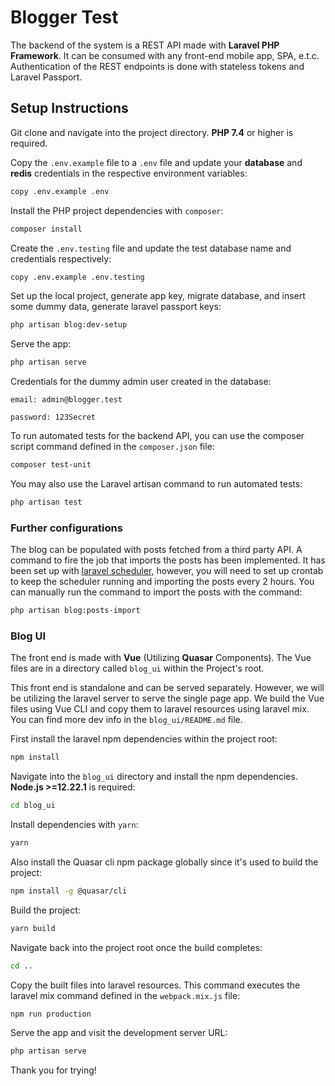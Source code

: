 # Blogger Test
The backend of the system is a REST API made with **Laravel PHP Framework**.
It can be consumed with any front-end mobile app, SPA, e.t.c. Authentication of the REST endpoints is done with stateless tokens and Laravel Passport. 

## Setup Instructions
Git clone and navigate into the project directory. **PHP 7.4** or higher is required.

Copy the `.env.example` file to a `.env` file and update your **database** and **redis** credentials in the respective environment variables:
```bash
copy .env.example .env
```

Install the PHP project dependencies with `composer`:
```bash
composer install
```

Create the `.env.testing` file and update the test database name and credentials respectively:
```bash
copy .env.example .env.testing
```

Set up the local project, generate app key, migrate database, and insert some dummy data, generate laravel passport keys:
```bash
php artisan blog:dev-setup
```

Serve the app:
```bash
php artisan serve
```

Credentials for the dummy admin user created in the database: 

``email: admin@blogger.test``

``password: 123Secret``

To run automated tests for the backend API, you can use the composer script command defined in the `composer.json` file:
```bash
composer test-unit
```

You may also use the Laravel artisan command to run automated tests:
```bash
php artisan test
```
### Further configurations
The blog can be populated with posts fetched from a third party API. A command to fire the job that imports the posts has been implemented. It has been set up with <a href="https://laravel.com/docs/8.x/scheduling"> laravel scheduler</a>, however, you will need to set up crontab to keep the scheduler running and importing the posts every 2 hours. You can manually run the command to import the posts with the command: 
```bash
php artisan blog:posts-import
```

### Blog UI
The front end is made with **Vue** (Utilizing **Quasar** Components). The Vue files are in a directory called `blog_ui` within the Project's root. 

This front end is standalone and can be served separately. 
However, we will be utilizing the laravel server to serve the single page app. We build the Vue files using Vue CLI and copy them to laravel resources using laravel mix. You can find more dev info in the `blog_ui/README.md` file. 

First install the laravel npm dependencies within the project root:
```bash
npm install
```


Navigate into the `blog_ui` directory and install the npm dependencies. **Node.js >=12.22.1** is required:
```bash
cd blog_ui
```

Install dependencies with `yarn`: 
```bash
yarn
```

Also install the Quasar cli npm package globally since it's used to build the project:
```bash
npm install -g @quasar/cli
```

Build the project: 
```bash
yarn build
```

Navigate back into the project root once the build completes:
```bash
cd ..
```

Copy the built files into laravel resources. This command executes the laravel mix command defined in the `webpack.mix.js` file:
```bash
npm run production
```

Serve the app and visit the development server URL:
```bash
php artisan serve
```

Thank you for trying!
